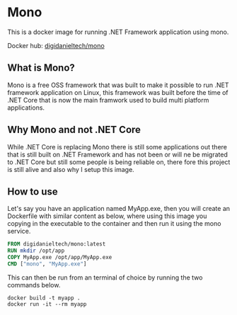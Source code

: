 # Mono

This is a docker image for running .NET Framework application using mono.

Docker hub:
[digidanieltech/mono](https://hub.docker.com/r/digidanieltech/mono)

## What is Mono?

Mono is a free OSS framework that was built to make it possible to run
.NET framework application on Linux, this framework was built before the time
of .NET Core that is now the main framwork used to build multi platform 
applications.

## Why Mono and not .NET Core

While .NET Core is replacing Mono there is still some applications out there
that is still built on .NET Framework and has not been or will ne be migrated
to .NET Core but still some people is being reliable on, there fore this
project is still alive and also why I setup this image.

## How to use

Let's say you have an application named MyApp.exe, then you will create an
Dockerfile with similar content as below, where using this image you copying
in the executable to the container and then run it using the mono service.

```Dockerfile
FROM digidanieltech/mono:latest
RUN mkdir /opt/app
COPY MyApp.exe /opt/app/MyApp.exe
CMD ["mono", "MyApp.exe"]
```

This can then be run from an terminal of choice by running the two commands
below.

```Shell
docker build -t myapp .
docker run -it --rm myapp
```

